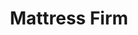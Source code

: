 ---
title: "Mattress Firm"
url: /tucson/mattress-firm-east-tucson-marketplace-boulevard/
shop: Betten
---